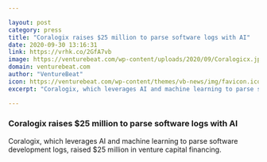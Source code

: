 ```yaml
---

layout: post
category: press
title: "Coralogix raises $25 million to parse software logs with AI"
date: 2020-09-30 13:16:31
link: https://vrhk.co/2GfA7vb
image: https://venturebeat.com/wp-content/uploads/2020/09/Coralogicx.jpg?w=1200&strip=all
domain: venturebeat.com
author: "VentureBeat"
icon: https://venturebeat.com/wp-content/themes/vb-news/img/favicon.ico
excerpt: "Coralogix, which leverages AI and machine learning to parse software development logs, raised $25 million in venture capital financing."

---
```


### Coralogix raises $25 million to parse software logs with AI

Coralogix, which leverages AI and machine learning to parse software development logs, raised $25 million in venture capital financing.